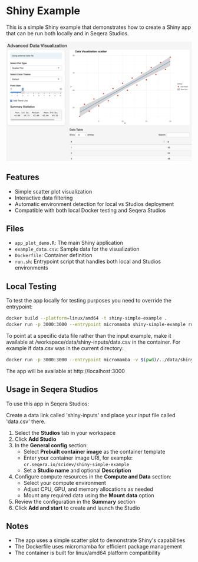 # Shiny Example

This is a simple Shiny example that demonstrates how to create a Shiny app that can be run both locally and in Seqera Studios.

![Screenshot of the Shiny app](screenshot.png)

## Features

- Simple scatter plot visualization
- Interactive data filtering
- Automatic environment detection for local vs Studios deployment
- Compatible with both local Docker testing and Seqera Studios

## Files

- `app_plot_demo.R`: The main Shiny application
- `example_data.csv`: Sample data for the visualization
- `Dockerfile`: Container definition
- `run.sh`: Entrypoint script that handles both local and Studios environments

## Local Testing

To test the app locally for testing purposes you need to override the entrypoint:

```bash
docker build --platform=linux/amd64 -t shiny-simple-example .
docker run -p 3000:3000 --entrypoint micromamba shiny-simple-example run -n shiny R -e "shiny::runApp('/app/app_plot_demo.R', host='0.0.0.0', port=3000)"
```

To point at a specific data file rather than the input example, make it available at /workspace/data/shiny-inputs/data.csv in the container. For example if data.csv was in the current directory:

```bash
docker run -p 3000:3000 --entrypoint micromamba -v $(pwd)/../data/shiny-inputs:/workspace/data/shiny-inputs shiny-simple-example run -n shiny R -e "shiny::runApp('/app/app_plot_demo.R', host='0.0.0.0', port=3000)"
```

The app will be available at http://localhost:3000

## Usage in Seqera Studios

To use this app in Seqera Studios:

Create a data link called 'shiny-inputs' and place your input file called 'data.csv' there.

1. Select the **Studios** tab in your workspace
2. Click **Add Studio**
3. In the **General config** section:
   - Select **Prebuilt container image** as the container template
   - Enter your container image URI, for example: `cr.seqera.io/scidev/shiny-simple-example`
   - Set a **Studio name** and optional **Description**
4. Configure compute resources in the **Compute and Data** section:
   - Select your compute environment
   - Adjust CPU, GPU, and memory allocations as needed
   - Mount any required data using the **Mount data** option
5. Review the configuration in the **Summary** section
6. Click **Add and start** to create and launch the Studio

## Notes

- The app uses a simple scatter plot to demonstrate Shiny's capabilities
- The Dockerfile uses micromamba for efficient package management
- The container is built for linux/amd64 platform compatibility 